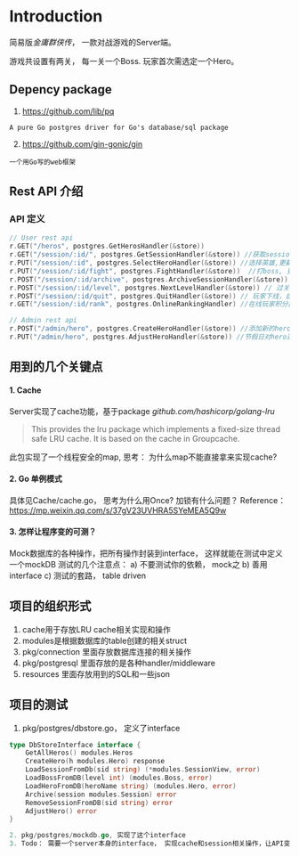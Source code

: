 # Introduction
简易版*金庸群侠传*， 一款对战游戏的Server端。

游戏共设置有两关， 每一关一个Boss. 玩家首次需选定一个Hero。

## Depency package

1. https://github.com/lib/pq
```text
A pure Go postgres driver for Go's database/sql package
```
2. https://github.com/gin-gonic/gin
```text
一个用Go写的web框架
```

## Rest API 介绍

### API 定义
```go
// User rest api
r.GET("/heros", postgres.GetHerosHandler(&store))
r.GET("/session/:id/", postgres.GetSessionHandler(&store)) //获取session
r.PUT("/session/:id", postgres.SelectHeroHandler(&store)) //选择英雄,更新session, PUT /session/:id?hero="张无忌"
r.PUT("/session/:id/fight", postgres.FightHandler(&store))  //打boss, 更新session里面的信息，得分
r.POST("/session/:id/archive", postgres.ArchiveSessionHandler(&store)) // ssMap[:id]存档到db
r.POST("/session/:id/level", postgres.NextLevelHandler(&store)) // 过关，更新session[加血，currentLevel, boss信息]
r.POST("/session/:id/quit", postgres.QuitHandler(&store)) // 玩家下线，自动存档
r.GET("/session/:id/rank", postgres.OnlineRankingHandler) //在线玩家积分排名 ```
```

```go
// Admin rest api
r.POST("/admin/hero", postgres.CreateHeroHandler(&store)) //添加新的hero
r.PUT("/admin/hero", postgres.AdjustHeroHandler(&store)) //节假日对hero进行调整，比如每个战斗力提升20%
```

## 用到的几个关键点
#### 1. Cache
Server实现了cache功能，基于package *github.com/hashicorp/golang-lru*
   > This provides the lru package which implements a fixed-size thread safe LRU cache. It is based on the cache in Groupcache.
   > 
此包实现了一个线程安全的map, 思考： 为什么map不能直接拿来实现cache?

#### 2. Go 单例模式
具体见Cache/cache.go， 思考为什么用Once? 加锁有什么问题？
Reference： https://mp.weixin.qq.com/s/37gV23UVHRA5SYeMEA5Q9w

#### 3. 怎样让程序变的可测？
Mock数据库的各种操作，把所有操作封装到interface， 这样就能在测试中定义一个mockDB
测试的几个注意点：
a) 不要测试你的依赖， mock之
b) 善用interface
c) 测试的套路， table driven
 
## 项目的组织形式

1. cache用于存放LRU cache相关实现和操作
2. modules是根据数据库的table创建的相关struct
3. pkg/connection 里面存放数据库连接的相关操作
4. pkg/postgresql 里面存放的是各种handler/middleware
5. resources 里面存放用到的SQL和一些json

## 项目的测试
1. pkg/postgres/dbstore.go， 定义了interface
```go
type DbStoreInterface interface {
	GetAllHeros() modules.Heros
	CreateHero(h modules.Hero) response
	LoadSessionFromDb(sid string) (*modules.SessionView, error)
	LoadBossFromDB(level int) (modules.Boss, error)
	LoadHeroFromDB(heroName string) (modules.Hero, error)
	Archive(session modules.Session) error
	RemoveSessionFromDB(sid string) error
	AdjustHero() error
}

2. pkg/postgres/mockdb.go, 实现了这个interface
3. Todo： 需要一个server本身的interface， 实现cache和session相关操作，让API变的更可测，测试覆盖率更高。
```